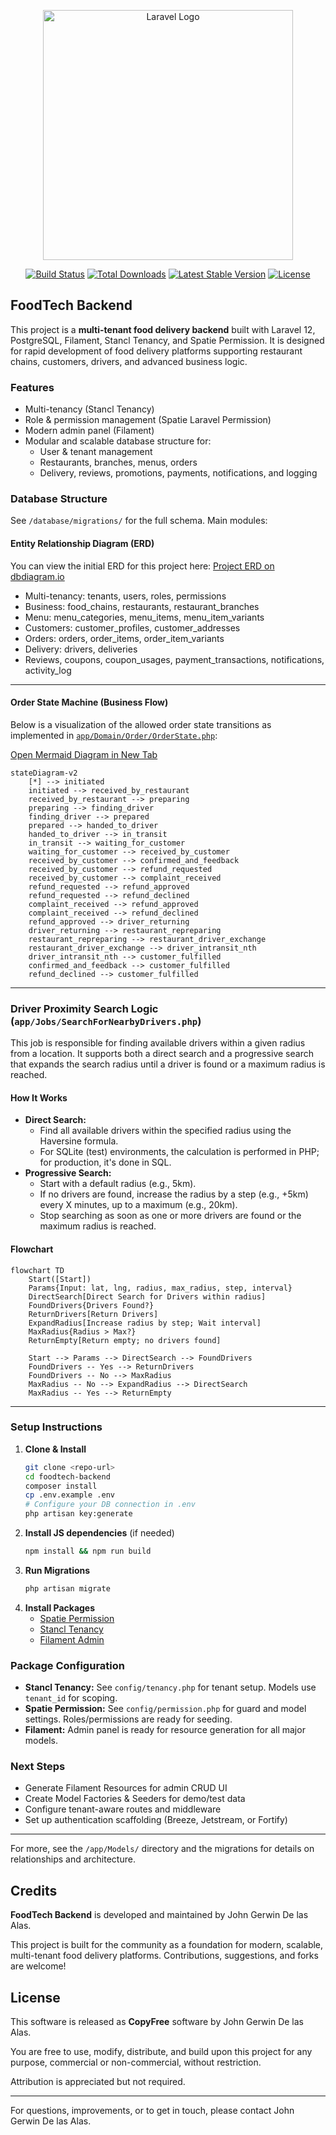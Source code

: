 <p align="center"><a href="https://laravel.com" target="_blank"><img src="https://raw.githubusercontent.com/laravel/art/master/logo-lockup/5%20SVG/2%20CMYK/1%20Full%20Color/laravel-logolockup-cmyk-red.svg" width="400" alt="Laravel Logo"></a></p>

<p align="center">
<a href="https://github.com/laravel/framework/actions"><img src="https://github.com/laravel/framework/workflows/tests/badge.svg" alt="Build Status"></a>
<a href="https://packagist.org/packages/laravel/framework"><img src="https://img.shields.io/packagist/dt/laravel/framework" alt="Total Downloads"></a>
<a href="https://packagist.org/packages/laravel/framework"><img src="https://img.shields.io/packagist/v/laravel/framework" alt="Latest Stable Version"></a>
<a href="https://packagist.org/packages/laravel/framework"><img src="https://img.shields.io/packagist/l/laravel/framework" alt="License"></a>
</p>

## FoodTech Backend

This project is a **multi-tenant food delivery backend** built with Laravel 12, PostgreSQL, Filament, Stancl Tenancy, and Spatie Permission. It is designed for rapid development of food delivery platforms supporting restaurant chains, customers, drivers, and advanced business logic.

### Features
- Multi-tenancy (Stancl Tenancy)
- Role & permission management (Spatie Laravel Permission)
- Modern admin panel (Filament)
- Modular and scalable database structure for:
  - User & tenant management
  - Restaurants, branches, menus, orders
  - Delivery, reviews, promotions, payments, notifications, and logging

### Database Structure
See `/database/migrations/` for the full schema. Main modules:

#### Entity Relationship Diagram (ERD)
You can view the initial ERD for this project here: [Project ERD on dbdiagram.io](https://dbdiagram.io/d/6843a02d5a9a94714e4b1f97)

- Multi-tenancy: tenants, users, roles, permissions
- Business: food_chains, restaurants, restaurant_branches
- Menu: menu_categories, menu_items, menu_item_variants
- Customers: customer_profiles, customer_addresses
- Orders: orders, order_items, order_item_variants
- Delivery: drivers, deliveries
- Reviews, coupons, coupon_usages, payment_transactions, notifications, activity_log

---

#### Order State Machine (Business Flow)
Below is a visualization of the allowed order state transitions as implemented in [`app/Domain/Order/OrderState.php`](app/Domain/Order/OrderState.php):

<a href="https://mermaid.live/edit#pako:eNqNVM1ymzAQfhXPHju2h3_bHHpJn6Klo1GQwJqARNZSmtTjd-8GLMdg4pQTu9_PrlYLRyiNkJDDwXIrfyheI29XL1GhF_T8-vZ7sVp9XyitrCJcDOlL2IMoS6lepGCPbwwl-Tjk2g7MeayXdSg7jkrXA_MS9mCltKB3JpDUODDGuSsP35aPemjPtaC61ow8ptnz6Ziltg7K-uP5uIf_cDot1a0MstIdrGm92xxyM5KxZA7pJaXRlcKWEGqRVVKKR14-fSFCWTlio3x2NFw_hzs12q7hSlvmKV4wtrn25l2H5r-YQpaN0p55W-tz1_vcse_EoCcOd0li61BfNmqaPXv6JSRgsoLz2FR2tpWvJS1TLW-kE_y6QTrhsFdM2_2oyREy3NX54ljlmko1zces5vbkrmQyx0-4sIQalYDcopNLIKzl7yEc310KsHvZygJyehUcnwoo9Ik0Hdc_jWm9DI2r95BXvDlQ5Drx8Ve5ZFHSR4gPxmkLebyJexPIj_AKeRRH6zQNo00Y7OIoTJMlvEEe7tZhskmiLM3CJAvSLD4t4W9fNlhvg3CX7rZZkMVxus2S0z8MI69a" target="_blank" rel="noopener noreferrer">Open Mermaid Diagram in New Tab</a>
```mermaid
stateDiagram-v2
    [*] --> initiated
    initiated --> received_by_restaurant
    received_by_restaurant --> preparing
    preparing --> finding_driver
    finding_driver --> prepared
    prepared --> handed_to_driver
    handed_to_driver --> in_transit
    in_transit --> waiting_for_customer
    waiting_for_customer --> received_by_customer
    received_by_customer --> confirmed_and_feedback
    received_by_customer --> refund_requested
    received_by_customer --> complaint_received
    refund_requested --> refund_approved
    refund_requested --> refund_declined
    complaint_received --> refund_approved
    complaint_received --> refund_declined
    refund_approved --> driver_returning
    driver_returning --> restaurant_repreparing
    restaurant_repreparing --> restaurant_driver_exchange
    restaurant_driver_exchange --> driver_intransit_nth
    driver_intransit_nth --> customer_fulfilled
    confirmed_and_feedback --> customer_fulfilled
    refund_declined --> customer_fulfilled
```

---

### Driver Proximity Search Logic (`app/Jobs/SearchForNearbyDrivers.php`)

This job is responsible for finding available drivers within a given radius from a location. It supports both a direct search and a progressive search that expands the search radius until a driver is found or a maximum radius is reached.

#### How It Works
- **Direct Search:**
  - Find all available drivers within the specified radius using the Haversine formula.
  - For SQLite (test) environments, the calculation is performed in PHP; for production, it's done in SQL.
- **Progressive Search:**
  - Start with a default radius (e.g., 5km).
  - If no drivers are found, increase the radius by a step (e.g., +5km) every X minutes, up to a maximum (e.g., 20km).
  - Stop searching as soon as one or more drivers are found or the maximum radius is reached.

#### Flowchart
```mermaid
flowchart TD
    Start([Start])
    Params{Input: lat, lng, radius, max_radius, step, interval}
    DirectSearch[Direct Search for Drivers within radius]
    FoundDrivers{Drivers Found?}
    ReturnDrivers[Return Drivers]
    ExpandRadius[Increase radius by step; Wait interval]
    MaxRadius{Radius > Max?}
    ReturnEmpty[Return empty; no drivers found]

    Start --> Params --> DirectSearch --> FoundDrivers
    FoundDrivers -- Yes --> ReturnDrivers
    FoundDrivers -- No --> MaxRadius
    MaxRadius -- No --> ExpandRadius --> DirectSearch
    MaxRadius -- Yes --> ReturnEmpty
```

---

### Setup Instructions
1. **Clone & Install**
   ```bash
   git clone <repo-url>
   cd foodtech-backend
   composer install
   cp .env.example .env
   # Configure your DB connection in .env
   php artisan key:generate
   ```
2. **Install JS dependencies** (if needed)
   ```bash
   npm install && npm run build
   ```
3. **Run Migrations**
   ```bash
   php artisan migrate
   ```
4. **Install Packages**
   - [Spatie Permission](https://spatie.be/docs/laravel-permission/v6/introduction)
   - [Stancl Tenancy](https://tenancyforlaravel.com/docs/introduction/)
   - [Filament Admin](https://filamentphp.com/docs/3.x/admin/installation)

### Package Configuration
- **Stancl Tenancy:** See `config/tenancy.php` for tenant setup. Models use `tenant_id` for scoping.
- **Spatie Permission:** See `config/permission.php` for guard and model settings. Roles/permissions are ready for seeding.
- **Filament:** Admin panel is ready for resource generation for all major models.

### Next Steps
- Generate Filament Resources for admin CRUD UI
- Create Model Factories & Seeders for demo/test data
- Configure tenant-aware routes and middleware
- Set up authentication scaffolding (Breeze, Jetstream, or Fortify)

---
For more, see the `/app/Models/` directory and the migrations for details on relationships and architecture.

## Credits

**FoodTech Backend** is developed and maintained by John Gerwin De las Alas.

This project is built for the community as a foundation for modern, scalable, multi-tenant food delivery platforms. Contributions, suggestions, and forks are welcome!

## License

This software is released as **CopyFree** software by John Gerwin De las Alas.

You are free to use, modify, distribute, and build upon this project for any purpose, commercial or non-commercial, without restriction.

Attribution is appreciated but not required.

---

For questions, improvements, or to get in touch, please contact John Gerwin De las Alas.
